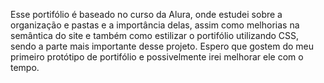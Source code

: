 Esse portifólio é baseado no curso da Alura, onde estudei sobre a organização e pastas e a importância delas, assim como melhorias na semântica do site e também como estilizar o portifólio utilizando CSS, sendo a parte mais importante desse projeto. Espero que gostem do meu primeiro protótipo de portifólio e possivelmente irei melhorar ele com o tempo.